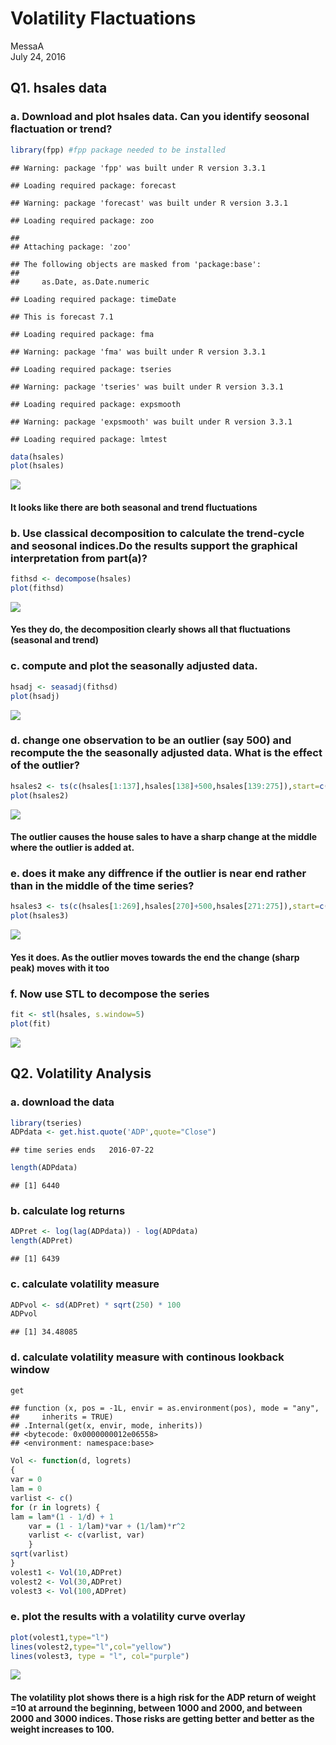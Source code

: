 # Volatility Flactuations
MessaA  
July 24, 2016  
## Q1. hsales data  
### a. Download and plot hsales data. Can you identify seosonal flactuation or trend?

```r
library(fpp) #fpp package needed to be installed
```

```
## Warning: package 'fpp' was built under R version 3.3.1
```

```
## Loading required package: forecast
```

```
## Warning: package 'forecast' was built under R version 3.3.1
```

```
## Loading required package: zoo
```

```
## 
## Attaching package: 'zoo'
```

```
## The following objects are masked from 'package:base':
## 
##     as.Date, as.Date.numeric
```

```
## Loading required package: timeDate
```

```
## This is forecast 7.1
```

```
## Loading required package: fma
```

```
## Warning: package 'fma' was built under R version 3.3.1
```

```
## Loading required package: tseries
```

```
## Warning: package 'tseries' was built under R version 3.3.1
```

```
## Loading required package: expsmooth
```

```
## Warning: package 'expsmooth' was built under R version 3.3.1
```

```
## Loading required package: lmtest
```

```r
data(hsales)
plot(hsales)
```

![](ArayaAbadiMessaHW9DDS_files/figure-html/unnamed-chunk-1-1.png)<!-- -->

#### It looks like there are both seasonal and trend fluctuations

### b. Use classical decomposition to calculate the trend-cycle and seosonal indices.Do the results support the graphical interpretation from part(a)?  

```r
fithsd <- decompose(hsales)
plot(fithsd)
```

![](ArayaAbadiMessaHW9DDS_files/figure-html/unnamed-chunk-2-1.png)<!-- -->

#### Yes they do, the decomposition clearly shows all that fluctuations (seasonal and trend)

### c. compute and plot the seasonally adjusted data.

```r
hsadj <- seasadj(fithsd)
plot(hsadj)
```

![](ArayaAbadiMessaHW9DDS_files/figure-html/unnamed-chunk-3-1.png)<!-- -->

### d. change one observation to be an outlier  (say 500) and recompute the the seasonally adjusted data. What is the effect of the outlier?  

```r
hsales2 <- ts(c(hsales[1:137],hsales[138]+500,hsales[139:275]),start=c(1973,1),frequency=12)
plot(hsales2)
```

![](ArayaAbadiMessaHW9DDS_files/figure-html/unnamed-chunk-4-1.png)<!-- -->

#### The outlier causes the house sales to have a sharp change at the middle where the outlier is added at. 

### e. does it make any diffrence if the outlier is near end rather than in the middle of the time series?  

```r
hsales3 <- ts(c(hsales[1:269],hsales[270]+500,hsales[271:275]),start=c(1973,1),frequency=12)
plot(hsales3)
```

![](ArayaAbadiMessaHW9DDS_files/figure-html/unnamed-chunk-5-1.png)<!-- -->

#### Yes it does. As the outlier moves towards the end the change (sharp peak) moves with it too

### f. Now use STL to decompose the series  

```r
fit <- stl(hsales, s.window=5)
plot(fit)
```

![](ArayaAbadiMessaHW9DDS_files/figure-html/unnamed-chunk-6-1.png)<!-- -->

## Q2. Volatility Analysis  

### a. download the data  

```r
library(tseries)
ADPdata <- get.hist.quote('ADP',quote="Close")
```

```
## time series ends   2016-07-22
```

```r
length(ADPdata)
```

```
## [1] 6440
```
### b. calculate log returns  

```r
ADPret <- log(lag(ADPdata)) - log(ADPdata)
length(ADPret)
```

```
## [1] 6439
```
### c. calculate volatility measure   

```r
ADPvol <- sd(ADPret) * sqrt(250) * 100
ADPvol
```

```
## [1] 34.48085
```
### d. calculate volatility measure with continous lookback window  

```r
get
```

```
## function (x, pos = -1L, envir = as.environment(pos), mode = "any", 
##     inherits = TRUE) 
## .Internal(get(x, envir, mode, inherits))
## <bytecode: 0x0000000012e06558>
## <environment: namespace:base>
```

```r
Vol <- function(d, logrets)
{
var = 0
lam = 0
varlist <- c()
for (r in logrets) {
lam = lam*(1 - 1/d) + 1
	var = (1 - 1/lam)*var + (1/lam)*r^2
	varlist <- c(varlist, var)
	}
sqrt(varlist)
}
volest1 <- Vol(10,ADPret)
volest2 <- Vol(30,ADPret)
volest3 <- Vol(100,ADPret)
```

### e. plot the results with a volatility curve overlay  

```r
plot(volest1,type="l")
lines(volest2,type="l",col="yellow")
lines(volest3, type = "l", col="purple")
```

![](ArayaAbadiMessaHW9DDS_files/figure-html/unnamed-chunk-11-1.png)<!-- -->

#### The volatility plot shows there is a high risk for the ADP return of weight =10 at arround the beginning, between 1000 and 2000, and between 2000 and 3000 indices. Those risks are getting better and better as the weight increases to 100. 
